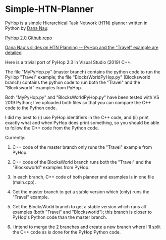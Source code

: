 # Simple-HTN-Planner
PyHop is a simple Hierarchical Task Network (HTN) planner written in Python by [Dana Nau](https://www.cs.umd.edu/users/nau/):

[PyHop 2.0 Github repo](https://github.com/oubiwann/pyhop)

[Dana Nau's slides on HTN Planning -- PyHop and the "Travel" example are detailed](https://www.cs.umd.edu/users/nau/apa/slides/htn-planning.pdf)

Here is a trivial port of PyHop 2.0 in Visual Studio (2019) C++.

The file "MyPyHop.py" (master branch) contains the python code to run the PyHop "Travel" example; the file "BlocksWorldPyHop.py" (Blocksworld branch) contains the python code to run both the "Travel" and the "Blocksworld" examples from PyHop.

Both "MyPyHop.py" and "BlocksWorldPyHop.py" have been tested with VS 2019 Python; I've uploaded both files so that you can compare the C++ code to the Python code.

I did my best to (i) use PyHop identifiers in the C++ code, and (ii) print exactly what and when PyHop does print something, so you should be able to follow the C++ code from the Python code.

Currently:

1. C++ code of the master branch only runs the "Travel" example from PyHop.

2. C++ code of the BlocksWorld branch runs both the "Travel" and the "Blocksworld" examples from PyHop.

3. In each branch, C++ code of both planner and examples is in one file (main.cpp).

4. Get the master branch to get a stable version which (only) runs the "Travel" example.

5. Get the BlocksWorld branch to get a stable version which runs all examples (both "Travel" and "Blocksworld"); this branch is closer to PyHop's Python code than the master branch.

6. I intend to merge the 2 branches and create a new branch where I'll split the C++ code as is done for the PyHop Python code.
